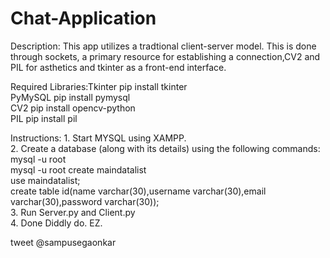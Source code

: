 # Chat-Application
  Description: This app utilizes a tradtional client-server model. This is done through sockets, a primary resource for establishing a                     connection,CV2 and PIL for asthetics and tkinter as a front-end interface.  
  
  Required Libraries:Tkinter    pip install tkinter <br/>
                     PyMySQL    pip install pymysql <br/>
                     CV2        pip install opencv-python <br/>
                     PIL        pip install pil <br/>
                     
  Instructions: 1. Start MYSQL using XAMPP. <br/>
                2. Create a database (along with its details) using the following commands: <br/>
                          mysql -u root <br/>
                          mysql -u root create maindatalist <br/>
                          use maindatalist; <br/>
                          create table id(name varchar(30),username varchar(30),email varchar(30),password varchar(30)); <br/>
                3. Run Server.py and Client.py <br/>
                4. Done Diddly do. EZ. <br/>
                        
  tweet @sampusegaonkar 
                     
